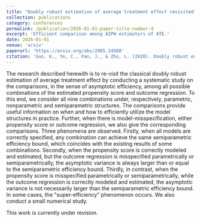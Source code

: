 ```yaml
---
title: "Doubly robust estimation of average treatment effect revisited"
collection: publications
category: conferences
permalink: /publication/2026-01-01-paper-title-number-4
excerpt: 'Efficient comparison among AIPW estimators of ATE.'
date: 2026-01-01
venue: 'arxiv'
paperurl: 'https://arxiv.org/abs/2005.14508'
citation: 'Guo, K., Ye, C., Fan, J., & Zhu, L. (2020). Doubly robust estimation of average treatment effect revisited. arXiv preprint arXiv:2005.14508.'
---
```


The research described herewith is to re-visit the classical doubly robust estimation of average treatment effect by conducting a systematic study on the comparisons, in the sense of asymptotic efficiency, among all possible combinations of the estimated propensity score and outcome regression. To this end, we consider all nine combinations under, respectively, parametric, nonparametric and semiparametric structures. The comparisons provide useful information on when and how to efficiently utilize the model structures in practice. Further, when there is model-misspecification, either propensity score or outcome regression, we also give the corresponding comparisons. Three phenomena are observed. Firstly, when all models are correctly specified, any combination can achieve the same semiparametric efficiency bound, which coincides with the existing results of some combinations. Secondly, when the propensity score is correctly modeled and estimated, but the outcome regression is misspecified parametrically or semiparametrically, the asymptotic variance is always larger than or equal to the semiparametric efficiency bound. Thirdly, in contrast, when the propensity score is misspecified parametrically or semiparametrically, while the outcome regression is correctly modeled and estimated, the asymptotic variance is not necessarily larger than the semiparametric efficiency bound. In some cases, the "super-efficiency" phenomenon occurs. We also conduct a small numerical study.

This work is currently under revision.
